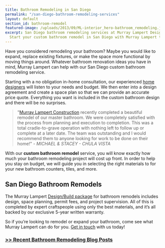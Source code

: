 ```yaml
---
title: Bathroom Remodeling in San Diego
permalink: "/san-diego-bathroom-remodeling-services"
layout: default
section_id: bathroom-remodel
featured-image: /uploads/2013/09/ML-interior_hero-bathroom_remodeling.jpg
excerpt: San Diego bathroom remodeling services at Murray Lampert Design, Build, Remodel.
  Start your custom bathroom remodel in San Diego with Murray Lampert today.
---
```


Have you considered remodeling your bathroom? Maybe you would like to expand, replace existing fixtures, or make the space more functional by moving things around. Whatever bathroom renovation ideas you have in mind, Murray Lampert can help with our San Diego custom bathroom remodeling service.

Starting with a no obligation in-home consultation, our experienced [home designers](/san-diego-home-design-services) will listen to your needs and budget. We then enter into a design agreement and create a space plan so that we can provide an accurate price quote. Everything you want is included in the custom bathroom design and there will be no surprises.

>"[Murray Lampert Construction](/) recently completed a beautiful remodel of our master bathroom. We were completely satisfied with the process from planning and execution to completion. This was a total cradle-to-grave operation with nothing left to follow up or complete at a later date. The team was outstanding and I would recommend them to anyone looking for work to be done on their home!" - _MICHAEL &amp; STACEY - CHULA VISTA_

With our **custom bathroom remodel** service, you will know exactly how much your bathroom remodeling project will cost up front. In order to help you stay on budget, we will guide you in selecting the right materials to for your new bathroom counters, tiles, and more.

## San Diego Bathroom Remodels

The Murray Lampert [Design/Build package](/san-diego-design-build-contractors) for bathroom remodels includes design, space planning, permit fees, and project supervision. All of this is completed by expert craftspeople using only the best materials, and it’s all backed by our exclusive 5-year written warranty.

So if you’re looking to remodel or expand your bathroom, come see what Murray Lampert can do for you. [Get in touch](/contact) with us today!

### [>> Recent Bathroom Remodeling Blog Posts](/blog/categories/#bathroom-remodeling)
